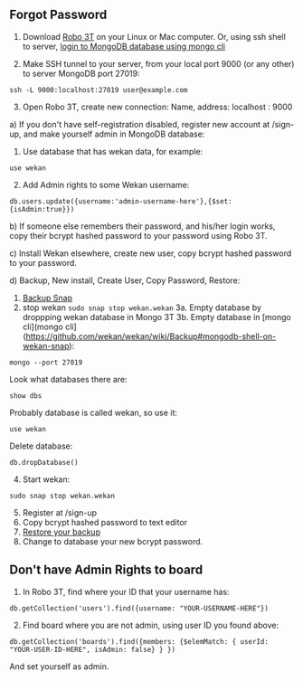 ## Forgot Password

1) Download [Robo 3T](https://robomongo.org) on your Linux or Mac computer. Or, using ssh shell to server, [login to MongoDB database using mongo cli](https://github.com/wekan/wekan/wiki/Backup#mongodb-shell-on-wekan-snap)

2) Make SSH tunnel to your server, from your local port 9000 (or any other) to server MongoDB port 27019:
```
ssh -L 9000:localhost:27019 user@example.com
```
3) Open Robo 3T, create new connection: Name, address: localhost : 9000 

a) If you don't have self-registration disabled, register new account at /sign-up, and make yourself admin in MongoDB database:

1) Use database that has wekan data, for example:
```
use wekan
```
2) Add Admin rights to some Wekan username:
```
db.users.update({username:'admin-username-here'},{$set:{isAdmin:true}})
```

b) If someone else remembers their password, and his/her login works, copy their bcrypt hashed password to your password using Robo 3T.

c) Install Wekan elsewhere, create new user, copy bcrypt hashed password to your password.

d) Backup, New install, Create User, Copy Password, Restore:

1. [Backup Snap](https://github.com/wekan/wekan-snap/wiki/Backup-and-restore)
2. stop wekan `sudo snap stop wekan.wekan`
3a. Empty database by droppping wekan database in Mongo 3T
3b. Empty database in [mongo cli](mongo cli](https://github.com/wekan/wekan/wiki/Backup#mongodb-shell-on-wekan-snap):
```
mongo --port 27019
```
Look what databases there are:
```
show dbs
```
Probably database is called wekan, so use it:
```
use wekan
```
Delete database:
```
db.dropDatabase()
```
4. Start wekan:
```
sudo snap stop wekan.wekan
```
5. Register at /sign-up
6. Copy bcrypt hashed password to text editor
7. [Restore your backup](https://github.com/wekan/wekan-snap/wiki/Backup-and-restore)
8. Change to database your new bcrypt password.

## Don't have Admin Rights to board

1. In Robo 3T, find where your ID that your username has:
```
db.getCollection('users').find({username: "YOUR-USERNAME-HERE"})
```
2. Find board where you are not admin, using user ID you found above:
```
db.getCollection('boards').find({members: {$elemMatch: { userId: "YOUR-USER-ID-HERE", isAdmin: false} } })
```
And set yourself as admin.